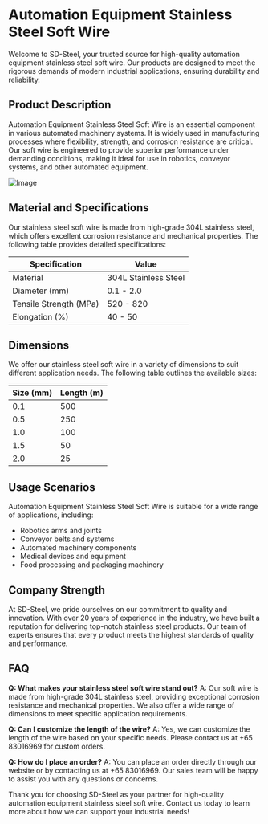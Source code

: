 # Automation Equipment Stainless Steel Soft Wire

Welcome to SD-Steel, your trusted source for high-quality automation equipment stainless steel soft wire. Our products are designed to meet the rigorous demands of modern industrial applications, ensuring durability and reliability.

## Product Description

Automation Equipment Stainless Steel Soft Wire is an essential component in various automated machinery systems. It is widely used in manufacturing processes where flexibility, strength, and corrosion resistance are critical. Our soft wire is engineered to provide superior performance under demanding conditions, making it ideal for use in robotics, conveyor systems, and other automated equipment.

![Image](https://github.com/user-attachments/assets/2567258e-e124-4816-932d-1809bd27ef0b)

## Material and Specifications

Our stainless steel soft wire is made from high-grade 304L stainless steel, which offers excellent corrosion resistance and mechanical properties. The following table provides detailed specifications:

| Specification | Value |
|---------------|-------|
| Material      | 304L Stainless Steel |
| Diameter (mm) | 0.1 - 2.0 |
| Tensile Strength (MPa) | 520 - 820 |
| Elongation (%) | 40 - 50 |

## Dimensions

We offer our stainless steel soft wire in a variety of dimensions to suit different application needs. The following table outlines the available sizes:

| Size (mm) | Length (m) |
|-----------|------------|
| 0.1       | 500        |
| 0.5       | 250        |
| 1.0       | 100        |
| 1.5       | 50         |
| 2.0       | 25         |

## Usage Scenarios

Automation Equipment Stainless Steel Soft Wire is suitable for a wide range of applications, including:
- Robotics arms and joints
- Conveyor belts and systems
- Automated machinery components
- Medical devices and equipment
- Food processing and packaging machinery

## Company Strength

At SD-Steel, we pride ourselves on our commitment to quality and innovation. With over 20 years of experience in the industry, we have built a reputation for delivering top-notch stainless steel products. Our team of experts ensures that every product meets the highest standards of quality and performance.

## FAQ

**Q: What makes your stainless steel soft wire stand out?**
A: Our soft wire is made from high-grade 304L stainless steel, providing exceptional corrosion resistance and mechanical properties. We also offer a wide range of dimensions to meet specific application requirements.

**Q: Can I customize the length of the wire?**
A: Yes, we can customize the length of the wire based on your specific needs. Please contact us at +65 83016969 for custom orders.

**Q: How do I place an order?**
A: You can place an order directly through our website or by contacting us at +65 83016969. Our sales team will be happy to assist you with any questions or concerns.

Thank you for choosing SD-Steel as your partner for high-quality automation equipment stainless steel soft wire. Contact us today to learn more about how we can support your industrial needs!